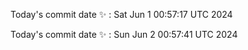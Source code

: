Today's commit date ✨ : Sat Jun 1 00:57:17 UTC 2024 

Today's commit date ✨ : Sun Jun 2 00:57:41 UTC 2024 

